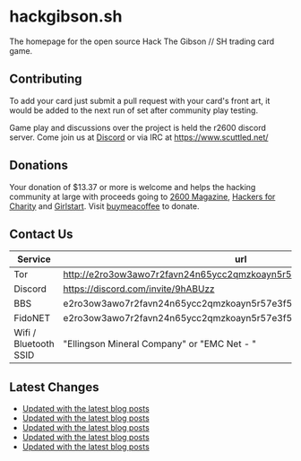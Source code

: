 # hackgibson.sh
The homepage for the open source Hack The Gibson // SH trading card game.


## Contributing

To add your card just submit a pull request with your card's front art, it would be added to the next run of set after community play testing.

Game play and discussions over the project is held the r2600 discord server. Come join us at [Discord](https://discord.com/invite/9hABUzz) or via IRC at https://www.scuttled.net/


## Donations

Your donation of $13.37 or more is welcome and helps the hacking community at large with proceeds going to [2600 Magazine](https://2600.com/), [Hackers for Charity](https://hackersforcharity.org) and [Girlstart](https://girlstart.org).  Visit [buymeacoffee](https://www.buymeacoffee.com/hackgibson.sh) to donate.


## Contact Us

Service | url
-|-
Tor | http://e2ro3ow3awo7r2favn24n65ycc2qmzkoayn5r57e3f56nvjwdcgg32ad.onion
Discord | https://discord.com/invite/9hABUzz
BBS | e2ro3ow3awo7r2favn24n65ycc2qmzkoayn5r57e3f56nvjwdcgg32ad.onion:23
FidoNET | e2ro3ow3awo7r2favn24n65ycc2qmzkoayn5r57e3f56nvjwdcgg32ad.onion:24554
Wifi / Bluetooth SSID | "Ellingson Mineral Company" or "EMC Net - <fidonet address>"

## Latest Changes
<!-- BLOG-POST-LIST:START -->
- [Updated with the latest blog posts](https://github.com/DFW2600/hackgibson.sh/commit/2c197d3c4794f61edf4152f28f0ccd7ec58083c8)
- [Updated with the latest blog posts](https://github.com/DFW2600/hackgibson.sh/commit/fa87b5f6ad353a1ad77f1e69f2918c40ff8332dd)
- [Updated with the latest blog posts](https://github.com/DFW2600/hackgibson.sh/commit/49d793bd478d96088ad3e278e1e75f1820b0b3c9)
- [Updated with the latest blog posts](https://github.com/DFW2600/hackgibson.sh/commit/7c07236aab71e6eb95c9ca2751e904f8bee5abd6)
- [Updated with the latest blog posts](https://github.com/DFW2600/hackgibson.sh/commit/cfa99667e24d46d14725d467bbcf8f920893ef79)
<!-- BLOG-POST-LIST:END -->
